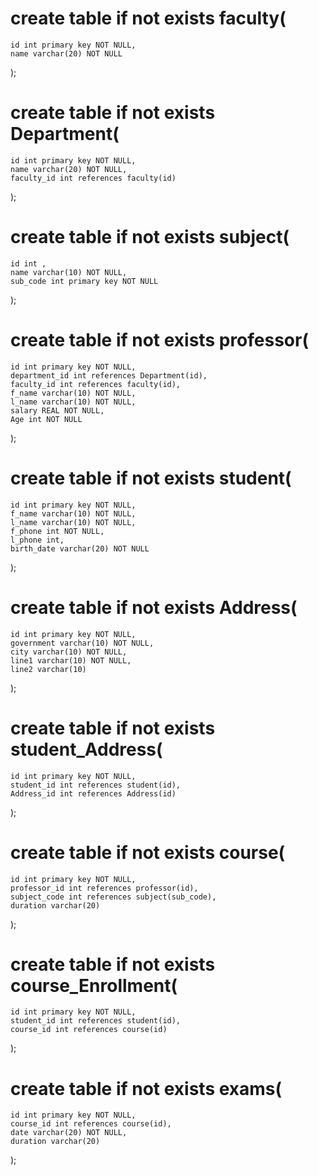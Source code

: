 # create table if not exists faculty(
	id int primary key NOT NULL, 
	name varchar(20) NOT NULL 
);

# create table if not exists Department( 
	id int primary key NOT NULL, 
	name varchar(20) NOT NULL, 
	faculty_id int references faculty(id) 
);

# create table if not exists subject( 
	id int , 
	name varchar(10) NOT NULL, 
	sub_code int primary key NOT NULL 
);

# create table if not exists professor( 
	id int primary key NOT NULL, 
	department_id int references Department(id), 
	faculty_id int references faculty(id), 
	f_name varchar(10) NOT NULL, 
	l_name varchar(10) NOT NULL, 
	salary REAL NOT NULL, 
	Age int NOT NULL 
);

# create table if not exists student( 
	id int primary key NOT NULL, 
	f_name varchar(10) NOT NULL, 
	l_name varchar(10) NOT NULL, 
	f_phone int NOT NULL, 
	l_phone int, 
	birth_date varchar(20) NOT NULL 
);

# create table if not exists Address( 
	id int primary key NOT NULL, 
	government varchar(10) NOT NULL, 
	city varchar(10) NOT NULL, 
	line1 varchar(10) NOT NULL, 
	line2 varchar(10) 
); 
# create table if not exists student_Address(
	id int primary key NOT NULL, 
	student_id int references student(id), 
	Address_id int references Address(id) 
);

# create table if not exists course( 
	id int primary key NOT NULL, 
	professor_id int references professor(id), 
	subject_code int references subject(sub_code), 
	duration varchar(20) 
); 
# create table if not exists course_Enrollment( 
	id int primary key NOT NULL, 
	student_id int references student(id), 
	course_id int references course(id) 
); 
# create table if not exists exams( 
	id int primary key NOT NULL, 
	course_id int references course(id), 
	date varchar(20) NOT NULL, 
	duration varchar(20) 
);
